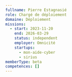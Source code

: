 ```yaml
---
fullname: Pierre Estagnasié
role: Chargé de déploiement
domaine: Déploiement
missions:
  - start: 2023-11-20
    end: 2026-03-29
    status: independent
    employer: Omnicité
    startups:
      - mon-aide-cyber
      - sirius
memberType: beta
competences: []
---
```

